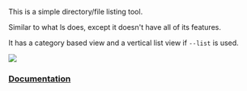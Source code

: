 This is a simple directory/file listing tool.

Similar to what ls does, except it doesn't have all of its features.

It has a category based view and a vertical list view if `--list` is used.

![](http://i.imgur.com/4nqtgSp.jpg)

### [Documentation](https://madprops.github.io/lq/)